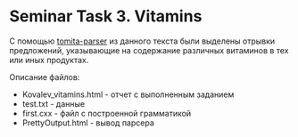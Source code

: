 # Seminar Task 3. Vitamins

С помощью [tomita-parser](https://tech.yandex.ru/tomita/) из данного текста были выделены отрывки предложений, указывающие на содержание различных витаминов в тех или иных продуктах.

Описание файлов:

- Kovalev_vitamins.html - отчет с выполненным заданием
- test.txt - данные
- first.cxx - файл с построенной грамматикой
- PrettyOutput.html - вывод парсера
